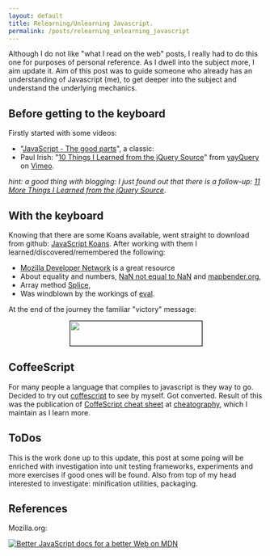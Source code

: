 ```yaml
---
layout: default
title: Relearning/Unlearning Javascript.
permalink: /posts/relearning_unlearning_javascript
---
```


Although I do not like "what I read on the web" posts, I really had to do this one for purposes of personal reference. As I dwell into the subject more, I aim update it. Aim of this post was to guide someone who already has an understanding of Javascript (me), to get deeper into the subject and understand the underlying mechanics.

## Before getting to the keyboard

Firstly started with some videos:

* "[JavaScript - The good parts](http://www.youtube.com/watch?v=hQVTIJBZook)", a classic: 
* Paul Irish: "[10 Things I Learned from the jQuery Source](http://vimeo.com/12529436)" from [yayQuery](http://vimeo.com/yayquery) on [Vimeo](http://vimeo.com).

<em>hint: a good thing with blogging: I just found out that there is a follow-up: <a title="11 More Things I Learned from the jQuery Source" href="http://vimeo.com/18901514" target="_blank">11 More Things I Learned from the jQuery Source</a>.</em>

## With the keyboard

Knowing that there are some Koans available, went straight to download from github: <a title="Javascript Koans" href="https://github.com/liammclennan/JavaScript-Koans" target="_blank">JavaScript Koans</a>. After working with them I learned/discovered/remembered the following:

* <a title="Mozilla Developer Network" href="https://developer.mozilla.org/en-US/" target="_blank">Mozilla Developer Network</a> is a great resource
* About equality and numbers, <a href="https://developer.mozilla.org/en/JavaScript/Reference/Global_Objects/NaN" target="_blank">NaN not equal to NaN</a> and <a href="http://www.mapbender.org/JavaScript_pitfalls:_null,_false,_undefined,_NaN#NaN" target="_blank">mapbender.org</a>,
* Array method <a href="https://developer.mozilla.org/en/JavaScript/Reference/Global_Objects/Array/splice" target="_blank">Splice</a>,
* Was windblown by the workings of <a href="https://developer.mozilla.org/en/JavaScript/Reference/Global_Objects/eval" target="_blank">eval</a>.

At the end of the journey the familiar "victory" message:

<p style="text-align: center;"><img class="aligncenter" style="border-image: initial; border-width: 1px; border-color: black; border-style: solid;" title="Javascript Koans end hrml" src="https://dl.dropboxusercontent.com/u/1995706/cdn/blog/jskoans_end.gif" alt="" width="261" height="49" /></p>

## CoffeeScript

For many people a language that compiles to javascript is they way to go. Decided to try out <a href="http://coffeescript.org" target="_blank">coffescript</a> to see by myself. Got converted. Result of this was the publication of <a title="CoffeeScript cheat sheet" href="http://www.cheatography.com/dimitrios/cheat-sheets/coffeescript-cheat-sheet/" target="_blank">CoffeScript cheat sheet</a> at <a title="Cheatography.com" href="http://www.cheatography.com/" target="_blank">cheatography</a>, which I maintain as I learn more.

## ToDos

This is the work done up to this update, this post at some poing will be enriched with investigation into unit testing frameworks, experiments and more exercises if good ones will be found. Also from top of my head interested to investigate: minification utilities, packaging.

## References

Mozilla.org:

<a title="Better JavaScript docs for a better Web on MDN" href="https://developer.mozilla.org/docs/javascript/?WT.mc_id=mdn11"><img src="https://developer.mozilla.org/media/img/promote/promobutton_mdn11.png" alt="Better JavaScript docs for a better Web on MDN" /></a>
